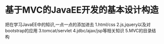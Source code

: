 # 基于MVC的JavaEE开发的基本设计构造
把在学习JavaEE中的知识,一点一点的添加进去
1.html/css
2.js,jquery以及对bootstrap的应用
3.tomcat/servlet
4.jdbc/ajax/jsp等相关知识
5.MVC的目录结构

